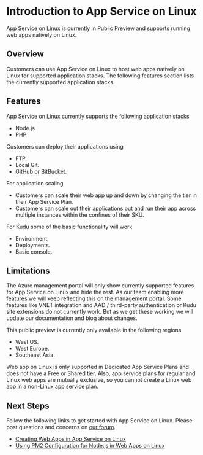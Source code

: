 <properties 
	pageTitle="Introduction to App Service on Linux | Microsoft Azure" 
	description="Learn about App Service on Linux." 
	keywords="azure app service, linux, oss"
	services="app-service" 
	documentationCenter="" 
	authors="naziml" 
	manager="wpickett" 
	editor=""/>

<tags 
	ms.service="app-service" 
	ms.workload="na" 
	ms.tgt_pltfrm="na" 
	ms.devlang="na" 
	ms.topic="article" 
	ms.date="10/03/2016" 
	ms.author="naziml"/>

# Introduction to App Service on Linux
App Service on Linux is currently in Public Preview and supports running web apps natively on Linux. 

## Overview ##
Customers can use App Service on Linux to host web apps natively on Linux for supported application stacks. The following features section lists the currently supported application stacks.

## Features ##
App Service on Linux currently supports the following application stacks

- Node.js
- PHP

Customers can deploy their applications using

- FTP.
- Local Git.
- GitHub or BitBucket.

For application scaling


- Customers can scale their web app up and down by changing the tier in their App Service Plan. 
- Customers can scale out their applications out and run their app across multiple instances within the confines of their SKU.

For Kudu some of the basic functionality will work

- Environment.
- Deployments.
- Basic console.

## Limitations ##

The Azure management portal will only show currently supported features for App Service on Linux and hide the rest. As our team enabling more features we will keep reflecting this on the management portal. Some features like VNET integration and AAD / third-party authentication or Kudu site extensions do not currently work. But as we get these working we will update our documentation and blog about changes.

This public preview is currently only available in the following regions

-	West US.
-	West Europe.
-	Southeast Asia.

Web app on Linux is only supported in Dedicated App Service Plans and does not have a Free or Shared tier. Also, app service plans for regular and Linux web apps are mutually exclusive, so you cannot create a Linux web app in a non-Linux app service plan.

## Next Steps ##

Follow the following links to get started with App Service on Linux. Please post questions and concerns on [our forum](https://social.msdn.microsoft.com/forums/azure/home?forum=windowsazurewebsitespreview).

* [Creating Web Apps in App Service on Linux](./app-service-linux-how-to-create-a-web-app.md)
* [Using PM2 Configuration for Node.js in Web Apps on Linux](./app-service-linux-using-nodejs-pm2.md)

